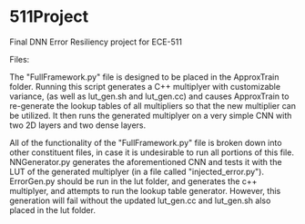 # 511Project
Final DNN Error Resiliency project for ECE-511

Files:

The "FullFramework.py" file is designed to be placed in the ApproxTrain folder. Running this script generates a C++ multiplyer with customizable variance, (as well as lut_gen.sh and lut_gen.cc) and causes ApproxTrain to re-generate the lookup tables of all multipliers so that the new multiplier can be utilized. It then runs the generated multiplyer on a very simple CNN with two 2D layers and two dense layers. 

All of the functionality of the "FullFramework.py" file is broken down into other constituent files, in case it is undesirable to run all portions of this file. NNGenerator.py generates the aforementioned CNN and tests it with the LUT of the generated multiplyer (in a file called "injected_error.py"). ErrorGen.py should be run in the lut folder, and generates the c++ multiplyer, and attempts to run the lookup table generator. However, this generation will fail without the updated lut_gen.cc and lut_gen.sh also placed in the lut folder.
